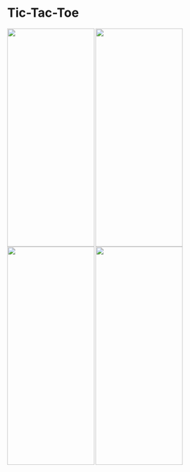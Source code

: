 # Tic-Tac-Toe
<img align=left width=200 height=500 src="https://user-images.githubusercontent.com/106246180/185849432-35563bb7-e8d5-4776-8ea0-f21a7f86bfd8.jpg"/>
<img align=left width=200 height=500 src="https://user-images.githubusercontent.com/106246180/185849446-0ea1f953-e52e-42e7-b687-275d846bb3d5.jpg"/>
<img align=left width=200 height=500 src="https://user-images.githubusercontent.com/106246180/185849456-9c0a15d6-eed9-48bb-9023-777c8162e32b.jpg"/>
<img align=left width=200 height=500 src="https://user-images.githubusercontent.com/106246180/185849466-976dbbfb-b492-430b-a118-b4a702c3b170.jpg"/>
